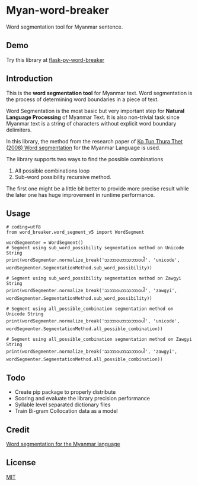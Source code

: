 # Myan-word-breaker
Word segmentation tool for Myanmar sentence.

## Demo
Try this library at [flask-py-word-breaker](https://flask-py-word-breaker.herokuapp.com/)

## Introduction
This is the **word segmentation tool** for Myanmar text. Word segmentation is the process of determining word boundaries in a piece of text.

Word Segmentation is the most basic but very important step for **Natural Language Processing** of Myanmar Text. It is also non-trivial task since Myanmar text is a string of characters without explicit word boundary delimiters.

In this library, the method from the research paper of [Ko Tun Thura Thet (2008) Word segmentation](https://dl.acm.org/citation.cfm?id=1411817) for the Myanmar Language is used.

The library supports two ways to find the possible combinations

 1. All possible combinations loop
 2. Sub-word possibility recursive method.

The first one might be a little bit better to provide more precise result while the later one has huge improvement in runtime performance.

## Usage

    # coding=utf8
    from word_breaker.word_segment_v5 import WordSegment

    wordSegmenter = WordSegment()
    # Segment using sub_word_possibility segmentation method on Unicode String
    print(wordSegmenter.normalize_break('သဘာဝဟာသဘာဝပါ', 'unicode', wordSegmenter.SegmentationMethod.sub_word_possibility))

    # Segment using sub_word_possibility segmentation method on Zawgyi String
    print(wordSegmenter.normalize_break('သဘာဝဟာသဘာဝပါ', 'zawgyi', wordSegmenter.SegmentationMethod.sub_word_possibility))

    # Segment using all_possible_combination segmentation method on Unicode String
    print(wordSegmenter.normalize_break('သဘာဝဟာသဘာဝပါ', 'unicode', wordSegmenter.SegmentationMethod.all_possible_combination))

    # Segment using all_possible_combination segmentation method on Zawgyi String
    print(wordSegmenter.normalize_break('သဘာဝဟာသဘာဝပါ', 'zawgyi', wordSegmenter.SegmentationMethod.all_possible_combination))

## Todo


 - Create pip package to properly distribute
 - Scoring and evaluate the library precision performance
 - Syllable level separated dictionary files
 - Train Bi-gram Collocation data as a model

## Credit
[Word segmentation for the Myanmar language](https://dl.acm.org/citation.cfm?id=1411817)


## License
[MIT](./LICENSE)